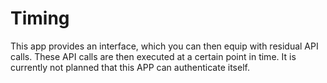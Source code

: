 # Timing
This app provides an interface, which you can then equip with residual API calls. These API calls are then executed at a certain point in time. It is currently not planned that this APP can authenticate itself.
